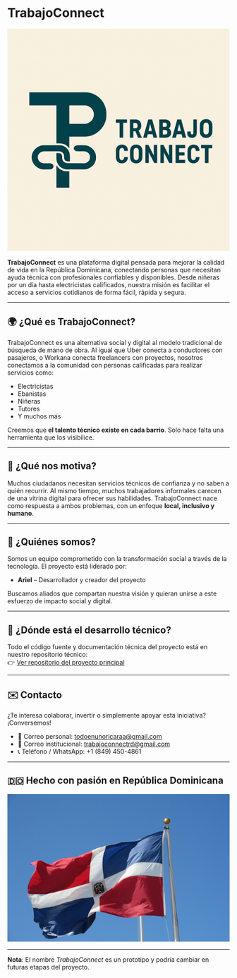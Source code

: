 # TrabajoConnect

![TrabajoConnect Logo](https://github.com/TrabajoConnect/trabajo-connect/blob/main/Copilot_20250618_141537%20(1).png)

**TrabajoConnect** es una plataforma digital pensada para mejorar la calidad de vida en la República Dominicana, conectando personas que necesitan ayuda técnica con profesionales confiables y disponibles. Desde niñeras por un día hasta electricistas calificados, nuestra misión es facilitar el acceso a servicios cotidianos de forma fácil, rápida y segura.

---

## 🌍 ¿Qué es TrabajoConnect?

TrabajoConnect es una alternativa social y digital al modelo tradicional de búsqueda de mano de obra. Al igual que Uber conecta a conductores con pasajeros, o Workana conecta freelancers con proyectos, nosotros conectamos a la comunidad con personas calificadas para realizar servicios como:

- Electricistas
- Ebanistas
- Niñeras
- Tutores
- Y muchos más

Creemos que **el talento técnico existe en cada barrio**. Solo hace falta una herramienta que los visibilice.  

---

## 📌 ¿Qué nos motiva?

Muchos ciudadanos necesitan servicios técnicos de confianza y no saben a quién recurrir. Al mismo tiempo, muchos trabajadores informales carecen de una vitrina digital para ofrecer sus habilidades. TrabajoConnect nace como respuesta a ambos problemas, con un enfoque **local, inclusivo y humano**.

---

## 👥 ¿Quiénes somos?

Somos un equipo comprometido con la transformación social a través de la tecnología. El proyecto está liderado por:

- **Ariel** – Desarrollador y creador del proyecto

Buscamos aliados que compartan nuestra visión y quieran unirse a este esfuerzo de impacto social y digital.

---

## 🚧 ¿Dónde está el desarrollo técnico?

Todo el código fuente y documentación técnica del proyecto está en nuestro repositorio técnico:  
👉 [Ver repositorio del proyecto principal](https://github.com/TrabajoConnect/Proyect)

---

## ✉️ Contacto

¿Te interesa colaborar, invertir o simplemente apoyar esta iniciativa? ¡Conversemos!

- 📧 Correo personal: [todoenunoricaraa@gmail.com](mailto:todoenunoricaraa@gmail.com)  
- 📧 Correo institucional: [trabajoconnectrd@gmail.com](mailto:trabajoconnectrd@gmail.com)  
- 📞 Teléfono / WhatsApp: +1 (849) 450-4861  

---

## 🇩🇴 Hecho con pasión en República Dominicana

![Bandera Dominicana](https://github.com/TrabajoConnect/trabajo-connect/blob/main/banner-3534015_1280.jpg)

---

**Nota**: El nombre *TrabajoConnect* es un prototipo y podría cambiar en futuras etapas del proyecto.
